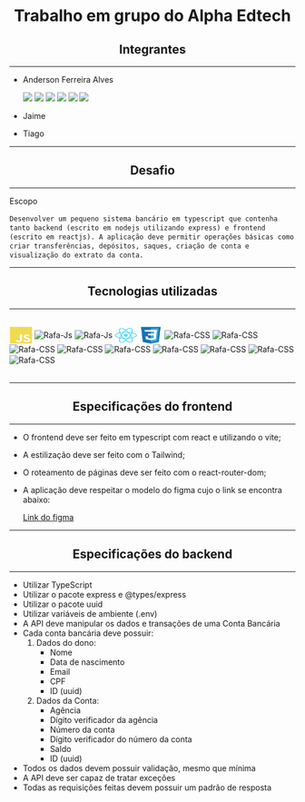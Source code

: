 <h1 align="center">Trabalho em grupo do Alpha Edtech</h1>

<h2 align="center">Integrantes</h2>

---

- Anderson Ferreira Alves

    <a href="" target="_blank"><img src="https://img.shields.io/badge/YouTube-FF0000?style=for-the-badge&logo=youtube&logoColor=white" target="_blank"></a>
    <a href="" target="_blank"><img src="https://img.shields.io/badge/-Instagram-%23E4405F?style=for-the-badge&logo=instagram&logoColor=white" target="_blank"></a>
 	  <a href="" target="_blank"><img src="https://img.shields.io/badge/Twitch-9146FF?style=for-the-badge&logo=twitch&logoColor=white" target="_blank"></a>
    <a href="" target="_blank"><img src="https://img.shields.io/badge/Discord-7289DA?style=for-the-badge&logo=discord&logoColor=white" target="_blank"></a>
    <a href = ""><img src="https://img.shields.io/badge/-Gmail-%23333?style=for-the-badge&logo=gmail&logoColor=white" target="_blank"></a>
    <a href="" target="_blank"><img src="https://img.shields.io/badge/-LinkedIn-%230077B5?style=for-the-badge&logo=linkedin&logoColor=white" target="_blank"></a>


- Jaime



- Tiago


---
<h2 align="center">Desafio</h2>

---

Escopo

    Desenvolver um pequeno sistema bancário em typescript que contenha tanto backend (escrito em nodejs utilizando express) e frontend (escrito em reactjs). A aplicação deve permitir operações básicas como criar transferências, depósitos, saques, criação de conta e visualização do extrato da conta.

---
<h2 align="center">Tecnologias utilizadas</h2>

---

<div style="display: inline_block"><br>
  <img align="center" alt="Rafa-Js" height="30" width="40" src="https://raw.githubusercontent.com/devicons/devicon/master/icons/javascript/javascript-plain.svg">
  <img align="center" alt="Rafa-Js" height="30" width="40" src="https://cdn.jsdelivr.net/gh/devicons/devicon/icons/typescript/typescript-original.svg">
   <img align="center" alt="Rafa-Js" height="30" width="40" src="https://cdn.jsdelivr.net/gh/devicons/devicon/icons/tailwindcss/tailwindcss-original-wordmark.svg">
  <img align="center" alt="Rafa-React" height="30" width="40" src="https://raw.githubusercontent.com/devicons/devicon/master/icons/react/react-original.svg">
  <img align="center" alt="Rafa-CSS" height="30" width="40" src="https://raw.githubusercontent.com/devicons/devicon/master/icons/css3/css3-original.svg">
  <img align="center" alt="Rafa-CSS" height="30" width="40" src="https://cdn.jsdelivr.net/gh/devicons/devicon/icons/figma/figma-original.svg" />
  <img align="center" alt="Rafa-CSS" height="30" width="40" src="https://cdn.jsdelivr.net/gh/devicons/devicon/icons/git/git-original.svg" />
  <img align="center" alt="Rafa-CSS" height="30" width="40" src="https://cdn.jsdelivr.net/gh/devicons/devicon/icons/express/express-original-wordmark.svg" />
  <img align="center" alt="Rafa-CSS" height="30" width="40" src="https://cdn.jsdelivr.net/gh/devicons/devicon/icons/postgresql/postgresql-original-wordmark.svg" />
  <img align="center" alt="Rafa-CSS" height="30" width="40" src="https://cdn.jsdelivr.net/gh/devicons/devicon/icons/vscode/vscode-original.svg" />
  <img align="center" alt="Rafa-CSS" height="30" width="40" src="https://cdn.jsdelivr.net/gh/devicons/devicon/icons/npm/npm-original-wordmark.svg" />
  <img align="center" alt="Rafa-CSS" height="30" width="40" src="https://cdn.jsdelivr.net/gh/devicons/devicon/icons/nodejs/nodejs-original-wordmark.svg" />
  <img align="center" alt="Rafa-CSS" height="30" width="40" src="https://cdn.jsdelivr.net/gh/devicons/devicon/icons/github/github-original.svg" />
  <img align="center" alt="Rafa-CSS" height="30" width="40" src="https://cdn.jsdelivr.net/gh/devicons/devicon/icons/eslint/eslint-original-wordmark.svg" />
</div>

<br/>

---
<h2 align="center">Especificações do frontend</h2>

---

- O frontend deve ser feito em typescript com react e utilizando o vite;

- A estilização deve ser feito com o Tailwind;
- O roteamento de páginas  deve ser feito com o react-router-dom;
- A aplicação deve respeitar o modelo do figma cujo o link se encontra abaixo:

  [Link do figma](https://www.figma.com/file/2Ll2FtXbzRcW2TsZbcTzZp/Bunker?node-id=4%3A15)

---
<h2 align="center">Especificações do backend</h2>

---

- Utilizar TypeScript
- Utilizar o pacote express e @types/express
- Utilizar o pacote uuid
- Utilizar variáveis de ambiente (.env)
- A API deve manipular os dados e transações de uma Conta Bancária
- Cada conta bancária deve possuir:
  1. Dados do dono:
      - Nome
      - Data de nascimento
      - Email
      - CPF
      - ID (uuid)
  2. Dados da Conta:
      - Agência
      - Dígito verificador da agência
      - Número da conta
      - Dígito verificador do número da conta
      - Saldo
      - ID (uuid)
- Todos os dados devem possuir validação, mesmo que mínima
- A API deve ser capaz de tratar exceções
- Todas as requisições feitas devem possuir um padrão de resposta

